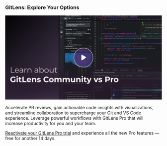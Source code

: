 ### GitLens: Explore Your Options

<a href="command:gitlens.walkthrough.openCommunityVsPro" title="Learn about GitLens Community vs Pro">
  <img src="thumbnails/welcome.png" alt="Learn about GitLens Community vs Pro" />
</a>

Accelerate PR reviews, gain actionable code insights with visualizations, and streamline collaboration to supercharge your Git and VS Code experience. Leverage powerful workflows with GitLens Pro that will increase productivity for you and your team.

[Reactivate your GitLens Pro trial](command:gitlens.walkthrough.plus.reactivate) and experience all the new Pro features — free for another 14 days.
